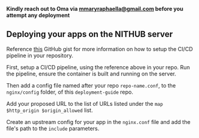 **Kindly reach out to Oma via mmaryraphaella@gmail.com before you attempt any deployment**

## Deploying your apps on the NITHUB server
Reference [this](https://gist.github.com/Mbaoma/8623408d608228a23a0d1560e84b687b) GitHub gist for more information on how to setup the CI/CD pipeline in your repository.

First, setup a CI/CD pipeline, using the reference above in your repo. Run the pipeline, ensure the container is built and running on the server.

Then add a config file named after your repo ```repo-name.conf```, to the ```nginx/config``` folder, of this ```deployment-guide``` repo.

Add your proposed URL to the list of URLs listed under the ```map $http_origin $origin_allowed``` list.

Create an upstream config for your app in the ```nginx.conf``` file and add the file's path to the ```include``` parameters.